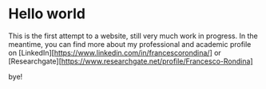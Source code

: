 # Hello world
This is the first attempt to a website, still very much work in progress.
In the meantime, you can find more about my professional and academic profile on
[LinkedIn][https://www.linkedin.com/in/francescorondina/] or 
[Researchgate][https://www.researchgate.net/profile/Francesco-Rondina]

bye!
